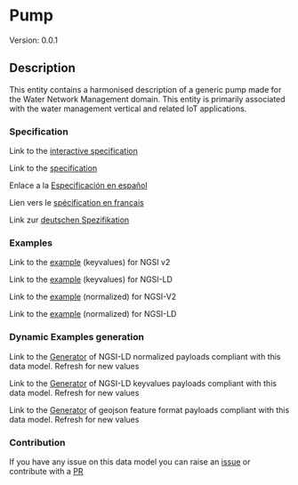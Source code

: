# Pump
Version: 0.0.1

## Description 

This entity contains a harmonised description of a generic pump made for the Water Network Management domain. This entity is primarily associated with the water management vertical and related IoT applications.
### Specification

Link to the [interactive specification](https://swagger.lab.fiware.org/?url=https://github.com/smart-data-models/dataModel.WaterDistributionManagementEPANET/blob/master/Pump/swagger.yaml)

Link to the [specification](https://github.com/smart-data-models/dataModel.WaterDistributionManagementEPANET/blob/master/Pump/doc/spec.md)

Enlace a la [Especificación en español](https://github.com/smart-data-models/dataModel.WaterDistributionManagementEPANET/blob/master/Pump/doc/spec_ES.md)

Lien vers le [spécification en français](https://github.com/smart-data-models/dataModel.WaterDistributionManagementEPANET/blob/master/Pump/doc/spec_FR.md)

Link zur [deutschen Spezifikation](https://github.com/smart-data-models/dataModel.WaterDistributionManagementEPANET/blob/master/Pump/doc/spec_DE.md)
### Examples

Link to the [example](https://github.com/smart-data-models/dataModel.WaterDistributionManagementEPANET/blob/master/Pump/examples/example.json) (keyvalues) for NGSI v2

Link to the [example](https://github.com/smart-data-models/dataModel.WaterDistributionManagementEPANET/blob/master/Pump/examples/example.jsonld) (keyvalues) for NGSI-LD

Link to the [example](https://github.com/smart-data-models/dataModel.WaterDistributionManagementEPANET/blob/master/Pump/examples/example-normalized.json) (normalized) for NGSI-V2

Link to the [example](https://github.com/smart-data-models/dataModel.WaterDistributionManagementEPANET/blob/master/Pump/examples/example-normalized.jsonld) (normalized) for NGSI-LD
### Dynamic Examples generation

Link to the [Generator](https://smartdatamodels.org/extra/ngsi-ld_generator.php?schemaUrl=https://raw.githubusercontent.com/smart-data-models/dataModel.WaterDistributionManagementEPANET/master/Pump/schema.json&email=info@smartdatamodels.org) of NGSI-LD normalized payloads compliant with this data model. Refresh for new values

Link to the [Generator](https://smartdatamodels.org/extra/ngsi-ld_generator_keyvalues.php?schemaUrl=https://raw.githubusercontent.com/smart-data-models/dataModel.WaterDistributionManagementEPANET/master/Pump/schema.json&email=info@smartdatamodels.org) of NGSI-LD keyvalues payloads compliant with this data model. Refresh for new values

Link to the [Generator](https://smartdatamodels.org/extra/geojson_features_generator_v1.0.php?schemaUrl=https://raw.githubusercontent.com/smart-data-models/dataModel.WaterDistributionManagementEPANET/master/Pump/schema.json&email=info@smartdatamodels.org) of geojson feature format payloads compliant with this data model. Refresh for new values
### Contribution

 If you have any issue on this data model you can raise an [issue](https://github.com/smart-data-models/dataModel.WaterDistributionManagementEPANET/issues)  or contribute with a [PR](https://github.com/smart-data-models/dataModel.WaterDistributionManagementEPANET/pulls)